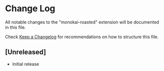 # Change Log

All notable changes to the "monokai-roasted" extension will be documented in this file.

Check [Keep a Changelog](http://keepachangelog.com/) for recommendations on how to structure this file.

## [Unreleased]

- Initial release
